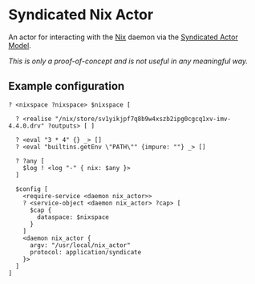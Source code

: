 # Syndicated Nix Actor

An actor for interacting with the [Nix](https://nixos.org/) daemon via the [Syndicated Actor Model](https://syndicate-lang.org/).

*This is only a proof-of-concept and is not useful in any meaningful way.*

## Example configuration
```
? <nixspace ?nixspace> $nixspace [

  ? <realise "/nix/store/sv1yikjpf7q8b9w4xszb2ipg0cgcq1xv-imv-4.4.0.drv" ?outputs> [ ]

  ? <eval "3 * 4" {} _> []
  ? <eval "builtins.getEnv \"PATH\"" {impure: ""} _> []

  ? ?any [
    $log ! <log "-" { nix: $any }>
  ]

  $config [
    <require-service <daemon nix_actor>>
    ? <service-object <daemon nix_actor> ?cap> [
      $cap {
        dataspace: $nixspace
      }
    ]
    <daemon nix_actor {
      argv: "/usr/local/nix_actor"
      protocol: application/syndicate
    }>
  ]
]
```
